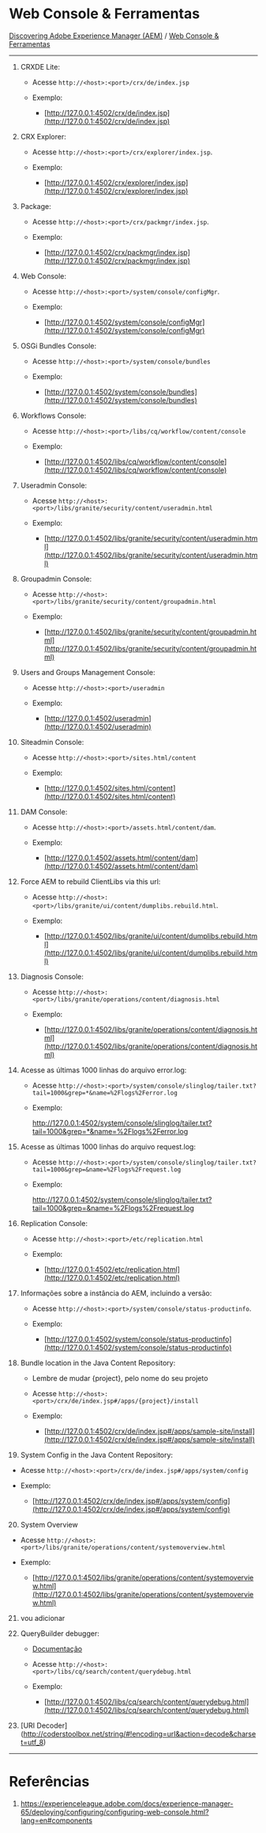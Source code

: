 Web Console & Ferramentas
==================

[Discovering Adobe Experience Manager (AEM)](README.md) / [Web Console & Ferramentas](web-console-e-ferramentas.md)

-------------

1. CRXDE Lite:

    * Acesse `http://<host>:<port>/crx/de/index.jsp`

    * Exemplo:

      * [http://127.0.0.1:4502/crx/de/index.jsp](http://127.0.0.1:4502/crx/de/index.jsp) 



2. CRX Explorer:

    * Acesse  `http://<host>:<port>/crx/explorer/index.jsp`.

    * Exemplo:

      * [http://127.0.0.1:4502/crx/explorer/index.jsp](http://127.0.0.1:4502/crx/explorer/index.jsp) 

3. Package:

    * Acesse  `http://<host>:<port>/crx/packmgr/index.jsp`.

    * Exemplo:

      * [http://127.0.0.1:4502/crx/packmgr/index.jsp](http://127.0.0.1:4502/crx/packmgr/index.jsp)


4.  Web Console:

    * Acesse  `http://<host>:<port>/system/console/configMgr`.

    * Exemplo:

      * [http://127.0.0.1:4502/system/console/configMgr](http://127.0.0.1:4502/system/console/configMgr)


5. OSGi Bundles Console:

    * Acesse  `http://<host>:<port>/system/console/bundles`

    * Exemplo:

      * [http://127.0.0.1:4502/system/console/bundles](http://127.0.0.1:4502/system/console/bundles)

6. Workflows Console:

    * Acesse  `http://<host>:<port>/libs/cq/workflow/content/console`

    * Exemplo:

      * [http://127.0.0.1:4502/libs/cq/workflow/content/console](http://127.0.0.1:4502/libs/cq/workflow/content/console)


7. Useradmin Console:

    * Acesse  `http://<host>:<port>/libs/granite/security/content/useradmin.html`

    * Exemplo:

      * [http://127.0.0.1:4502/libs/granite/security/content/useradmin.html](http://127.0.0.1:4502/libs/granite/security/content/useradmin.html)


8. Groupadmin Console:

    * Acesse  `http://<host>:<port>/libs/granite/security/content/groupadmin.html`

    * Exemplo:

      * [http://127.0.0.1:4502/libs/granite/security/content/groupadmin.html](http://127.0.0.1:4502/libs/granite/security/content/groupadmin.html) 


9. Users and Groups Management Console:

    * Acesse  `http://<host>:<port>/useradmin`

    * Exemplo:

      * [http://127.0.0.1:4502/useradmin](http://127.0.0.1:4502/useradmin)


10. Siteadmin Console:

    * Acesse  `http://<host>:<port>/sites.html/content`

    * Exemplo:

      * [http://127.0.0.1:4502/sites.html/content](http://127.0.0.1:4502/sites.html/content) 


11. DAM Console:

    * Acesse  `http://<host>:<port>/assets.html/content/dam`.

    * Exemplo:

      * [http://127.0.0.1:4502/assets.html/content/dam](http://127.0.0.1:4502/assets.html/content/dam) 


12. Force AEM to rebuild ClientLibs via this url:

    * Acesse  `http://<host>:<port>/libs/granite/ui/content/dumplibs.rebuild.html`.

    * Exemplo:

      * [http://127.0.0.1:4502/libs/granite/ui/content/dumplibs.rebuild.html](http://127.0.0.1:4502/libs/granite/ui/content/dumplibs.rebuild.html) 


13. Diagnosis Console:

    * Acesse  `http://<host>:<port>/libs/granite/operations/content/diagnosis.html`

    * Exemplo:

      * [http://127.0.0.1:4502/libs/granite/operations/content/diagnosis.html](http://127.0.0.1:4502/libs/granite/operations/content/diagnosis.html)

14. Acesse as últimas 1000 linhas do arquivo error.log:

    * Acesse  `http://<host>:<port>/system/console/slinglog/tailer.txt?tail=1000&grep=*&name=%2Flogs%2Ferror.log`

    * Exemplo:

       http://127.0.0.1:4502/system/console/slinglog/tailer.txt?tail=1000&grep=*&name=%2Flogs%2Ferror.log 

15.  Acesse as últimas 1000 linhas do arquivo request.log:

     * Acesse  `http://<host>:<port>/system/console/slinglog/tailer.txt?tail=1000&grep=&name=%2Flogs%2Frequest.log`

     * Exemplo:

         http://127.0.0.1:4502/system/console/slinglog/tailer.txt?tail=1000&grep=&name=%2Flogs%2Frequest.log 

16. Replication Console:

    * Acesse  `http://<host>:<port>/etc/replication.html`

    * Exemplo:

      * [http://127.0.0.1:4502/etc/replication.html](http://127.0.0.1:4502/etc/replication.html) 

17. Informações sobre a instância do AEM, incluindo a versão:

    * Acesse  `http://<host>:<port>/system/console/status-productinfo`.

    * Exemplo:

      * [http://127.0.0.1:4502/system/console/status-productinfo](http://127.0.0.1:4502/system/console/status-productinfo) 

18. Bundle location in the Java Content Repository:

    * Lembre de mudar {project}, pelo nome do seu projeto 

    * Acesse  `http://<host>:<port>/crx/de/index.jsp#/apps/{project}/install`

    * Exemplo:

      * [http://127.0.0.1:4502/crx/de/index.jsp#/apps/sample-site/install](http://127.0.0.1:4502/crx/de/index.jsp#/apps/sample-site/install) 


19. System Config in the Java Content Repository:

   * Acesse  `http://<host>:<port>/crx/de/index.jsp#/apps/system/config`

   * Exemplo:

      * [http://127.0.0.1:4502/crx/de/index.jsp#/apps/system/config](http://127.0.0.1:4502/crx/de/index.jsp#/apps/system/config) 

  
20. System Overview 
   
   * Acesse  `http://<host>:<port>/libs/granite/operations/content/systemoverview.html`

   * Exemplo:

      * [http://127.0.0.1:4502/libs/granite/operations/content/systemoverview.html](http://127.0.0.1:4502/libs/granite/operations/content/systemoverview.html)

21. vou adicionar

22. QueryBuilder debugger:

    * [Documentação](https://experienceleague.adobe.com/docs/experience-manager-64/developing/platform/query-builder/querybuilder-api.html?lang=en#platform)

    * Acesse  `http://<host>:<port>/libs/cq/search/content/querydebug.html`

    * Exemplo:

      * [http://127.0.0.1:4502/libs/cq/search/content/querydebug.html](http://127.0.0.1:4502/libs/cq/search/content/querydebug.html) 

23. [URI Decoder] (http://coderstoolbox.net/string/#!encoding=url&action=decode&charset=utf_8)

-------------

Referências
===========
 1. https://experienceleague.adobe.com/docs/experience-manager-65/deploying/configuring/configuring-web-console.html?lang=en#components
